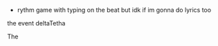 - rythm game with typing on the beat but idk if im gonna do lyrics too



the event deltaTetha

The 